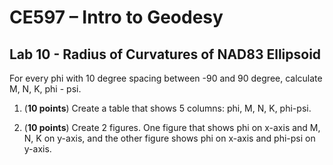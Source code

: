 # CE597 – Intro to Geodesy

## Lab 10 - Radius of Curvatures of NAD83 Ellipsoid

For every phi with 10 degree spacing between -90 and 90 degree, calculate M, N, K, phi - psi. 

1. (**10 points**) Create a table that shows 5 columns: phi, M, N, K, phi-psi. 

2. (**10 points**) Create 2 figures. One figure that shows phi on x-axis and M, N, K on y-axis, and the other figure shows phi on x-axis and phi-psi on y-axis.
